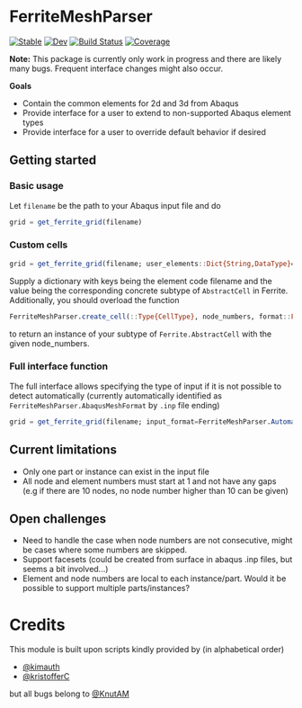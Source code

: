 # FerriteMeshParser

[![Stable](https://img.shields.io/badge/docs-stable-blue.svg)](https://KnutAM.github.io/FerriteMeshParser.jl/stable)
[![Dev](https://img.shields.io/badge/docs-dev-blue.svg)](https://KnutAM.github.io/FerriteMeshParser.jl/dev)
[![Build Status](https://github.com/KnutAM/FerriteMeshParser.jl/actions/workflows/CI.yml/badge.svg?branch=main)](https://github.com/KnutAM/FerriteMeshParser.jl/actions/workflows/CI.yml?query=branch%3Amain)
[![Coverage](https://codecov.io/gh/KnutAM/FerriteMeshParser.jl/branch/main/graph/badge.svg)](https://codecov.io/gh/KnutAM/FerriteMeshParser.jl)

**Note:** This package is currently only work in progress and there are likely many bugs. Frequent interface changes might also occur. 

**Goals**

* Contain the common elements for 2d and 3d from Abaqus
* Provide interface for a user to extend to non-supported Abaqus element types
* Provide interface for a user to override default behavior if desired

## Getting started
### Basic usage
Let `filename` be the path to your Abaqus input file and do
```julia
grid = get_ferrite_grid(filename)
```

### Custom cells
```julia
grid = get_ferrite_grid(filename; user_elements::Dict{String,DataType}=Dict{String,DataType}())
```
Supply a dictionary with keys being the element code filename and the value being the corresponding concrete subtype of `AbstractCell` in Ferrite. Additionally, you should overload the function 
```julia
FerriteMeshParser.create_cell(::Type{CellType}, node_numbers, format::FerriteMeshParser.AbaqusMeshFormat) where{CellType<:Ferrite.AbstractCell}
```
to return an instance of your subtype of `Ferrite.AbstractCell` with the given node_numbers. 


### Full interface function
The full interface allows specifying the type of input if it is not possible to detect automatically (currently automatically identified as `FerriteMeshParser.AbaqusMeshFormat` by `.inp` file ending)
```julia
grid = get_ferrite_grid(filename; input_format=FerriteMeshParser.AutomaticMeshFormat(), user_elements::Dict{String,DataType}=Dict{String,DataType}())
```

## Current limitations
* Only one part or instance can exist in the input file
* All node and element numbers must start at 1 and not have any gaps (e.g if there are 10 nodes, no node number higher than 10 can be given)


## Open challenges
* Need to handle the case when node numbers are not consecutive, might be cases where some numbers are skipped.
* Support facesets (could be created from surface in abaqus .inp files, but seems a bit involved...)
* Element and node numbers are local to each instance/part. Would it be possible to support multiple parts/instances?


# Credits
This module is built upon scripts kindly provided by (in alphabetical order)

* [@kimauth](github.com/kimauth)
* [@kristofferC](github.com/kristofferC)

but all bugs belong to [@KnutAM](github.com/KnutAM)